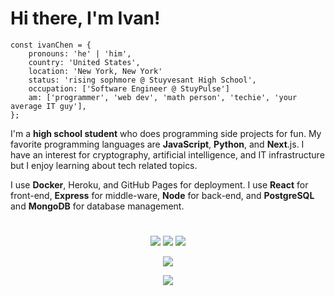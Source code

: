 # Hi there, I'm Ivan!
<!-- ![Typing SVG](https://readme-typing-svg.herokuapp.com?font=Roboto&color=FFFFFF&size=30&vCenter=true&width=700&lines=Hi+there%2C+I'm+Ivan+Chen.;%E4%BD%A0%E5%A5%BD%EF%BC%8C%E6%88%91%E5%8F%AB+Ivan+Chen%E3%80%82;Hola%2C+soy+Ivan+Chen.;%E3%81%AF%E3%81%98%E3%82%81%E3%81%BE%E3%81%97%E3%81%A6%E3%80%82%E7%A7%81%E3%81%AE%E5%90%8D%E5%89%8D%E3%81%AF+Ivan+Chen+%E3%81%A7%E3%81%99%E3%80%82;Bonjour%2C+je+suis+Ivan+Chen.;%EC%95%88%EB%85%95%ED%95%98%EC%84%B8%EC%9A%94%2C+Ivan+Chen+%EC%9E%85%EB%8B%88%EB%8B%A4%E3%80%82) -->

```
const ivanChen = {
    pronouns: 'he' | 'him',
    country: 'United States',
    location: 'New York, New York'
    status: 'rising sophmore @ Stuyvesant High School',
    occupation: ['Software Engineer @ StuyPulse']
    am: ['programmer', 'web dev', 'math person', 'techie', 'your average IT guy'],
};
```

I'm a **high school student** who does programming side projects for fun. My favorite programming languages are **JavaScript**, **Python**, and **Next**.js. I have an interest for cryptography, artificial intelligence, and IT infrastructure but I enjoy learning about tech related topics. 

I use **Docker**, Heroku, and GitHub Pages for deployment. I use **React** for front-end, **Express** for middle-ware, **Node** for back-end, and **PostgreSQL** and **MongoDB** for database management. 

<h1></h1>
<p align="center">
    <a href="https://anivanchen.github.io"><img src="https://img.shields.io/badge/My Website-red?style=for-the-badge"></a>
    <a href="https://stuy.enschool.org"><img src="https://img.shields.io/badge/Stuyvesant High School-blue?style=for-the-badge"></a>
    <a href="https://github.com/StuyPulse"><img src="https://img.shields.io/badge/StuyPulse-white?style=for-the-badge"></a>
</p>
<p align="center">
    <img src="https://github-readme-stats.vercel.app/api?username=anivanchen&count_private=true&show_icons=true&theme=dark">
</p>
<p align="center">
    <img src="https://github-readme-stats.vercel.app/api/top-langs/?username=anivanchen&layout=compact&hide=Dockerfile&theme=dark">
</p>
